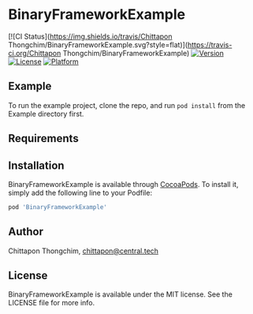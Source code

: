 # BinaryFrameworkExample

[![CI Status](https://img.shields.io/travis/Chittapon Thongchim/BinaryFrameworkExample.svg?style=flat)](https://travis-ci.org/Chittapon Thongchim/BinaryFrameworkExample)
[![Version](https://img.shields.io/cocoapods/v/BinaryFrameworkExample.svg?style=flat)](https://cocoapods.org/pods/BinaryFrameworkExample)
[![License](https://img.shields.io/cocoapods/l/BinaryFrameworkExample.svg?style=flat)](https://cocoapods.org/pods/BinaryFrameworkExample)
[![Platform](https://img.shields.io/cocoapods/p/BinaryFrameworkExample.svg?style=flat)](https://cocoapods.org/pods/BinaryFrameworkExample)

## Example

To run the example project, clone the repo, and run `pod install` from the Example directory first.

## Requirements

## Installation

BinaryFrameworkExample is available through [CocoaPods](https://cocoapods.org). To install
it, simply add the following line to your Podfile:

```ruby
pod 'BinaryFrameworkExample'
```

## Author

Chittapon Thongchim, chittapon@central.tech

## License

BinaryFrameworkExample is available under the MIT license. See the LICENSE file for more info.
